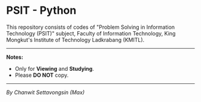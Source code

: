 # PSIT - Python
This repository consists of codes of "Problem Solving in Information Technology (PSIT)" subject, Faculty of Information Technology, King Mongkut's Institute of Technology Ladkrabang (KMITL).
_____

<b>Notes:</b>
<ul>
  <li>Only for <b>Viewing</b> and <b>Studying</b>.</li>
  <li>Please <b>DO NOT</b> copy.</li>
</ul>

_____

<i>By Chanwit Settavongsin (Max)</i>
